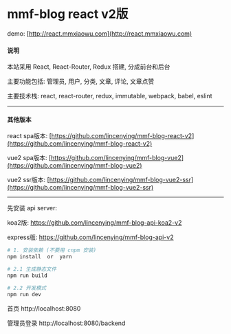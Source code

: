 # mmf-blog react v2版

demo: [http://react.mmxiaowu.com](http://react.mmxiaowu.com)

#### 说明

本站采用 React, React-Router, Redux 搭建, 分成前台和后台

主要功能包括: 管理员, 用户, 分类, 文章, 评论, 文章点赞

主要技术栈: react, react-router, redux, immutable, webpack, babel, eslint

---

#### 其他版本

react spa版本: [https://github.com/lincenying/mmf-blog-react-v2](https://github.com/lincenying/mmf-blog-react-v2)

vue2 spa版本: [https://github.com/lincenying/mmf-blog-vue2](https://github.com/lincenying/mmf-blog-vue2)

vue2 ssr版本: [https://github.com/lincenying/mmf-blog-vue2-ssr](https://github.com/lincenying/mmf-blog-vue2-ssr)

---

先安装 api server:

koa2版: https://github.com/lincenying/mmf-blog-api-koa2-v2

express版: https://github.com/lincenying/mmf-blog-api-v2

```bash
# 1. 安装依赖 (不要用 cnpm 安装)
npm install  or  yarn

# 2.1 生成静态文件
npm run build

# 2.2 开发模式
npm run dev

```

首页
http://localhost:8080

管理员登录
http://localhost:8080/backend
